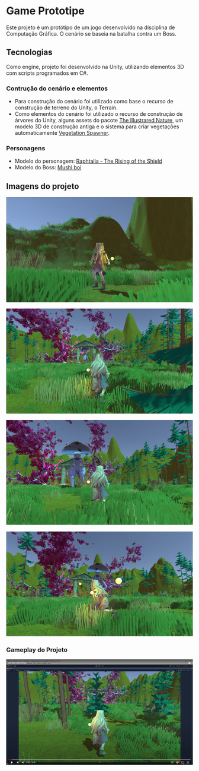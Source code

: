 # Game Prototipe

Este projeto é um protótipo de um jogo desenvolvido na disciplina de Computação Gráfica. O cenário se baseia na batalha contra um Boss.

## Tecnologias

Como engine, projeto  foi desenvolvido na Unity, utilizando elementos 3D com scripts programados em C#.

### Contrução do cenário e elementos

 - Para construção do cenário foi utilizado como base o recurso de construção de terreno do Unity, o Terrain.
 - Como elementos do cenário foi utilizado o recurso de construção de árvores do Unity, alguns assets do pacote [The Illustrared Nature](https://assetstore.unity.com/packages/3d/vegetation/the-illustrated-nature-sample-161188), um modelo 3D de construção antiga e o sistema para criar vegetações automaticamente [Vegetation Spawner](https://assetstore.unity.com/packages/tools/terrain/vegetation-spawner-177192).

### Personagens

 - Modelo do personagem: [Raphtalia - The Rising of the Shield](https://www.renderhub.com/ilham45/raphtalia-the-rising-of-the-shield-hero)
 - Modelo do Boss: [Mushi boi](https://sketchfab.com/3d-models/mushi-boi-a7b771ca2a41425da3ddfc1d296f4a2f)

## Imagens do projeto

![Personagem](https://github.com/wTornich/game-prototipe-v1/blob/main/Readme%20Imgs/img1.png?raw=true)

![Cenário](https://github.com/wTornich/game-prototipe-v1/blob/main/Readme%20Imgs/img2.png?raw=true)

![Boss](https://github.com/wTornich/game-prototipe-v1/blob/main/Readme%20Imgs/img3.png?raw=true)

![Battle](https://github.com/wTornich/game-prototipe-v1/blob/main/Readme%20Imgs/img4.png?raw=true)

### Gameplay do Projeto

[![Gameplay](https://github.com/wTornich/game-prototipe-v1/blob/main/Readme%20Imgs/gameplay.png?raw=true)](https://youtu.be/vt5fpE0bzSY)
